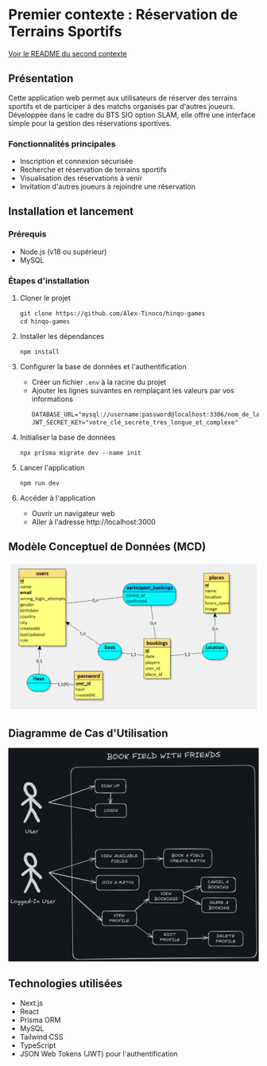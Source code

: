 # Premier contexte : Réservation de Terrains Sportifs

[Voir le README du second contexte](./README2.md)

## Présentation

Cette application web permet aux utilisateurs de réserver des terrains sportifs et de participer à des matchs organisés par d'autres joueurs. Développée dans le cadre du BTS SIO option SLAM, elle offre une interface simple pour la gestion des réservations sportives.

### Fonctionnalités principales

- Inscription et connexion sécurisée
- Recherche et réservation de terrains sportifs
- Visualisation des réservations à venir
- Invitation d'autres joueurs à rejoindre une réservation

## Installation et lancement

### Prérequis

- Node.js (v18 ou supérieur)
- MySQL

### Étapes d'installation

1. Cloner le projet

   ```
   git clone https://github.com/Alex-Tinoco/hinqo-games
   cd hinqo-games
   ```

2. Installer les dépendances

   ```
   npm install
   ```

3. Configurer la base de données et l'authentification

   - Créer un fichier `.env` à la racine du projet
   - Ajouter les lignes suivantes en remplaçant les valeurs par vos informations
     ```
     DATABASE_URL="mysql://username:password@localhost:3306/nom_de_la_base"
     JWT_SECRET_KEY="votre_clé_secrète_très_longue_et_complexe"
     ```

4. Initialiser la base de données

   ```
   npx prisma migrate dev --name init
   ```

5. Lancer l'application

   ```
   npm run dev
   ```

6. Accéder à l'application
   - Ouvrir un navigateur web
   - Aller à l'adresse http://localhost:3000

## Modèle Conceptuel de Données (MCD)

![Modèle Conceptuel de Données](./public/readme/mcd1.png)

## Diagramme de Cas d'Utilisation

![Diagramme de Cas d'Utilisation](./public/readme/usecase1.png)

## Technologies utilisées

- Next.js
- React
- Prisma ORM
- MySQL
- Tailwind CSS
- TypeScript
- JSON Web Tokens (JWT) pour l'authentification
